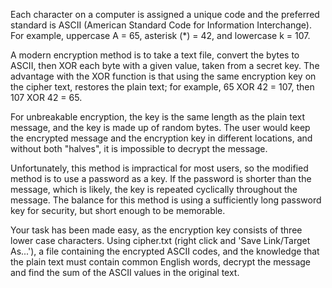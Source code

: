 Each character on a computer is assigned a unique code and the preferred standard
is ASCII (American Standard Code for Information Interchange). For example,
uppercase A = 65, asterisk (*) = 42, and lowercase k = 107.

A modern encryption method is to take a text file, convert the bytes to ASCII,
then XOR each byte with a given value, taken from a secret key. The advantage
with the XOR function is that using the same encryption key on the cipher text,
restores the plain text; for example, 65 XOR 42 = 107, then 107 XOR 42 = 65.

For unbreakable encryption, the key is the same length as the plain text message,
and the key is made up of random bytes. The user would keep the encrypted message
and the encryption key in different locations, and without both "halves",
it is impossible to decrypt the message.

Unfortunately, this method is impractical for most users, so the modified method
is to use a password as a key. If the password is shorter than the message,
which is likely, the key is repeated cyclically throughout the message.
The balance for this method is using a sufficiently long password key for security,
but short enough to be memorable.

Your task has been made easy, as the encryption key consists of three lower case
characters. Using cipher.txt (right click and 'Save Link/Target As...'), a file
containing the encrypted ASCII codes, and the knowledge that the plain text must
contain common English words, decrypt the message and find the sum of the ASCII
values in the original text.
